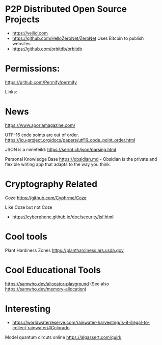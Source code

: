 




# P2P Distributed Open Source Projects 
 - https://veilid.com
 - https://github.com/HelloZeroNet/ZeroNet  Uses Bitcoin to publish websites. 
 - https://github.com/orbitdb/orbitdb


# Permissions:
https://github.com/Permify/permify


Links:

# News
https://www.aporiamagazine.com/





UTF-16 code points are out of order.  
https://icu-project.org/docs/papers/utf16_code_point_order.html

JSON is a minefeild:
https://seriot.ch/json/parsing.html




Personal Knowledge Base
https://obsidian.md - Obsidian is the private and flexible writing app that adapts to the way you think. 







# Cryptography Related

Coze
https://github.com/Cyphrme/Coze

Like Coze but not Coze
  - https://cyberphone.github.io/doc/security/jsf.html















# Cool tools 

Plant Hardiness Zones
https://planthardiness.ars.usda.gov

# Cool Educational Tools
https://samwho.dev/allocator-playground (See also https://samwho.dev/memory-allocation)


# Interesting
- https://worldwaterreserve.com/rainwater-harvesting/is-it-illegal-to-collect-rainwater/#Colorado



Model quantum circuts online
https://algassert.com/quirk


